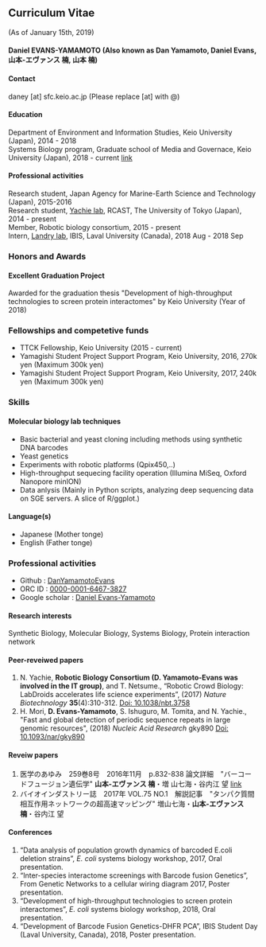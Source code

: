 ## Curriculum Vitae 
(As of January 15th, 2019)

#### Daniel EVANS-YAMAMOTO (Also known as Dan Yamamoto, Daniel Evans, 山本-エヴァンス 楠, 山本 楠)

#### Contact 
daney [at] sfc.keio.ac.jp (Please replace [at] with @)


#### Education
Department of Environment and Information Studies, Keio University (Japan), 2014 - 2018 <br>
Systems Biology program, Graduate school of Media and Governace, Keio University (Japan), 2018 - current [link](http://www.iab.keio.ac.jp/en/index.html)<br>


#### Professional activities
Research student, Japan Agency for Marine-Earth Science and Technology (Japan), 2015-2016 <br>
Research student, [Yachie lab](http://yachie-lab.org), RCAST, The University of Tokyo (Japan), 2014 - present <br>
Member, Robotic biology consortium, 2015 - present <br>
Intern, [Landry lab](https://landrylab.ibis.ulaval.ca), IBIS, Laval University (Canada), 2018 Aug - 2018 Sep 


### Honors and Awards


#### Excellent Graduation Project
Awarded for the graduation thesis "Development of high-throughput technologies to screen protein interactomes" by Keio University (Year of 2018) <br>



### Fellowships and competetive funds
* TTCK Fellowship, Keio University (2015 - current)
* Yamagishi Student Project Support Program, Keio University, 2016, 270k yen (Maximum 300k yen)
* Yamagishi Student Project Support Program, Keio University, 2017, 240k yen (Maximum 300k yen)



### Skills


#### Molecular biology lab techniques 
* Basic bacterial and yeast cloning including methods using synthetic DNA barcodes
* Yeast genetics
* Experiments with robotic platforms (Qpix450,..) 
* High-throughput sequecing facility operation (Illumina MiSeq, Oxford Nanopore minION) 
* Data anlysis (Mainly in Python scripts, analyzing deep sequencing data on SGE servers. A slice of R/ggplot.) 


#### Language(s)
* Japanese (Mother tonge)
* English  (Father tonge)



### Professional activities

* Github          :  [DanYamamotoEvans](https://github.com/DanYamamotoEvans)
* ORC ID          :  [0000-0001-6467-3827](https://orcid.org/0000-0001-6467-3827)
* Google scholar  :  [Daniel Evans-Yamamoto](https://scholar.google.com/citations?user=w6Muoh8AAAAJ&hl=en&oi=ao)

#### Research interests
Synthetic Biology, Molecular Biology, Systems Biology, Protein interaction network


#### Peer-reveiwed papers
1. N. Yachie, **Robotic Biology Consortium (D. Yamamoto-Evans was involved in the IT group)**, and T. Netsume., “Robotic Crowd Biology: LabDroids accelerates life science
experiments”, (2017) _Nature Biotechnology_ **35**(4):310-312. [Doi: 10.1038/nbt.3758](https://www.nature.com/articles/nbt.3758)
2. H. Mori, **D. Evans-Yamamoto**, S. Ishuguro, M. Tomita, and N. Yachie., "Fast and global detection of periodic sequence repeats in large genomic resources", (2018) _Nucleic Acid Research_ gky890 [Doi: 10.1093/nar/gky890](https://academic.oup.com/nar/advance-article/doi/10.1093/nar/gky890/5124599) 


#### Reveiw papers
1. 医学のあゆみ　259巻8号　2016年11月　p.832-838 論文詳細　"バーコードフュージョン遺伝学" **山本-エヴァンス 楠**・増
山七海・谷内江 望 [link](https://www.ishiyaku.co.jp/magazines/ayumi/AyumiArticleDetail.aspx?BC=925908&AC=16762)
2. バイオインダストリー誌　2017年 VOL.75 NO.1　解説記事　"タンパク質間相互作用ネットワークの超高速マッピング" 増山七海・**山本-エヴァンス 楠**・谷内江 望


#### Conferences
1. “Data analysis of population growth dynamics of barcoded E.coli deletion strains”, _E. coli_ systems biology workshop, 2017, Oral presentation.
2. “Inter-species interactome screenings with Barcode fusion Genetics”, From Genetic Networks to a cellular wiring diagram
2017, Poster presentation.
3. “Development of high-throughput technologies to screen protein interactomes”, _E. coli_ systems biology workshop, 2018, Oral presentation.
4. “Development of Barcode Fusion Genetics-DHFR PCA”, IBIS Student Day (Laval University, Canada), 2018, Poster presentation.
